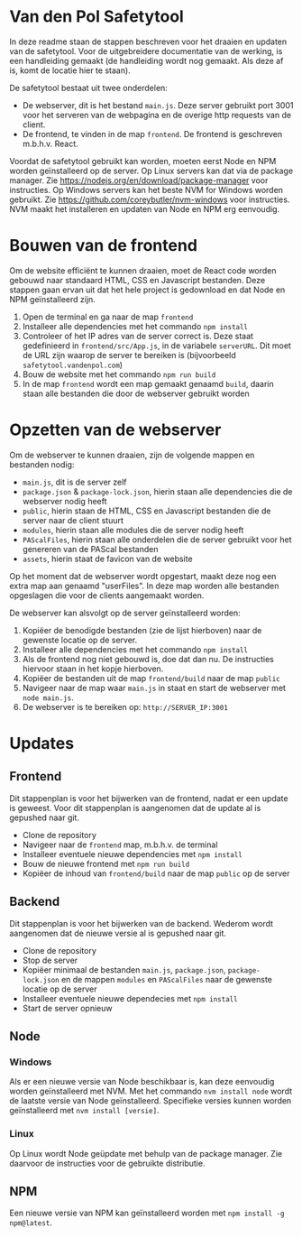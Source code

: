 # **Van den Pol Safetytool**

In deze readme staan de stappen beschreven voor het draaien en updaten van de safetytool. Voor de uitgebreidere documentatie van de werking, is een handleiding gemaakt (de handleiding wordt nog gemaakt. Als deze af is, komt de locatie hier te staan).

De safetytool bestaat uit twee onderdelen:
- De webserver, dit is het bestand `main.js`. Deze server gebruikt port 3001 voor het serveren van de webpagina en de overige http requests van de client.
- De frontend, te vinden in de map `frontend`. De frontend is geschreven m.b.h.v. React. 

Voordat de safetytool gebruikt kan worden, moeten eerst Node en NPM worden geïnstalleerd op de server. Op Linux servers kan dat via de package manager. Zie https://nodejs.org/en/download/package-manager voor instructies. Op Windows servers kan het beste NVM for Windows worden gebruikt. Zie https://github.com/coreybutler/nvm-windows voor instructies. NVM maakt het installeren en updaten van Node en NPM erg eenvoudig.

# Bouwen van de frontend
Om de website efficiënt te kunnen draaien, moet de React code worden gebouwd naar standaard HTML, CSS en Javascript bestanden. Deze stappen gaan ervan uit dat het hele project is gedownload en dat Node en NPM geïnstalleerd zijn.
1. Open de terminal en ga naar de map `frontend`
2. Installeer alle dependencies met het commando `npm install`
3. Controleer of het IP adres van de server correct is. Deze staat gedefinieerd in `frontend/src/App.js`, in de variabele `serverURL`. Dit moet de URL zijn waarop de server te bereiken is (bijvoorbeeld `safetytool.vandenpol.com`)
3. Bouw de website met het commando `npm run build`
4. In de map `frontend` wordt een map gemaakt genaamd `build`, daarin staan alle bestanden die door de webserver gebruikt worden


# Opzetten van de webserver
Om de webserver te kunnen draaien, zijn de volgende mappen en bestanden nodig:
- `main.js`, dit is de server zelf
- `package.json` & `package-lock.json`, hierin staan alle dependencies die de webserver nodig heeft
- `public`, hierin staan de HTML, CSS en Javascript bestanden die de server naar de client stuurt
- `modules`, hierin staan alle modules die de server nodig heeft
- `PAScalFiles`, hierin staan alle onderdelen die de server gebruikt voor het genereren van de PAScal bestanden
- `assets`, hierin staat de favicon van de website

Op het moment dat de webserver wordt opgestart, maakt deze nog een extra map aan genaamd "userFiles". In deze map worden alle bestanden opgeslagen die voor de clients aangemaakt worden.

De webserver kan alsvolgt op de server geïnstalleerd worden:
1. Kopiëer de benodigde bestanden (zie de lijst hierboven) naar de gewenste locatie op de server.
2. Installeer alle dependencies met het commando `npm install`
3. Als de frontend nog niet gebouwd is, doe dat dan nu. De instructies hiervoor staan in het kopje hierboven.
4. Kopiëer de bestanden uit de map `frontend/build` naar de map `public`
5. Navigeer naar de map waar `main.js` in staat en start de webserver met `node main.js`.
6. De webserver is te bereiken op: `http://SERVER_IP:3001`

# Updates
## Frontend
Dit stappenplan is voor het bijwerken van de frontend, nadat er een update is geweest. Voor dit stappenplan is aangenomen dat de update al is gepushed naar git.
- Clone de repository
- Navigeer naar de `frontend` map, m.b.h.v. de terminal
- Installeer eventuele nieuwe dependencies met `npm install`
- Bouw de nieuwe frontend met `npm run build`
- Kopiëer de inhoud van `frontend/build` naar de map `public` op de server

## Backend
Dit stappenplan is voor het bijwerken van de backend. Wederom wordt aangenomen dat de nieuwe versie al is gepushed naar git.
- Clone de repository
- Stop de server
- Kopiëer minimaal de bestanden `main.js`, `package.json`, `package-lock.json` en de mappen `modules` en `PAScalFiles` naar de gewenste locatie op de server
- Installeer eventuele nieuwe dependecies met `npm install`
- Start de server opnieuw

## Node
### Windows
Als er een nieuwe versie van Node beschikbaar is, kan deze eenvoudig worden geïnstalleerd met NVM. Met het commando `nvm install node` wordt de laatste versie van Node geïnstalleerd. Specifieke versies kunnen worden geïnstalleerd met `nvm install [versie]`.
### Linux
Op Linux wordt Node geüpdate met behulp van de package manager. Zie daarvoor de instructies voor de gebruikte distributie.

## NPM
Een nieuwe versie van NPM kan geïnstalleerd worden met `npm install -g npm@latest`.
